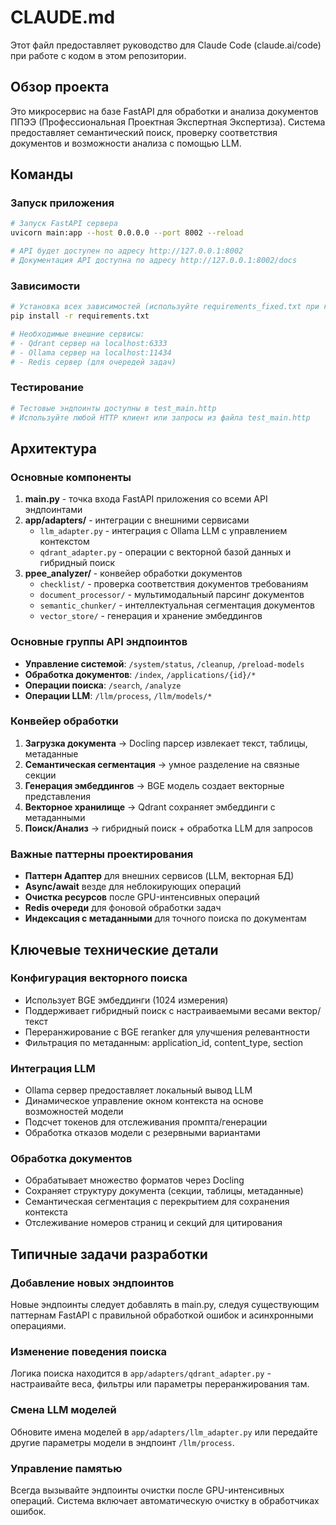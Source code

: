 # CLAUDE.md

Этот файл предоставляет руководство для Claude Code (claude.ai/code) при работе с кодом в этом репозитории.

## Обзор проекта

Это микросервис на базе FastAPI для обработки и анализа документов ППЭЭ (Профессиональная Проектная Экспертная Экспертиза). Система предоставляет семантический поиск, проверку соответствия документов и возможности анализа с помощью LLM.

## Команды

### Запуск приложения
```bash
# Запуск FastAPI сервера
uvicorn main:app --host 0.0.0.0 --port 8002 --reload

# API будет доступен по адресу http://127.0.0.1:8002
# Документация API доступна по адресу http://127.0.0.1:8002/docs
```

### Зависимости
```bash
# Установка всех зависимостей (используйте requirements_fixed.txt при конфликтах версий packaging)
pip install -r requirements.txt

# Необходимые внешние сервисы:
# - Qdrant сервер на localhost:6333
# - Ollama сервер на localhost:11434  
# - Redis сервер (для очередей задач)
```

### Тестирование
```bash
# Тестовые эндпоинты доступны в test_main.http
# Используйте любой HTTP клиент или запросы из файла test_main.http
```

## Архитектура

### Основные компоненты

1. **main.py** - точка входа FastAPI приложения со всеми API эндпоинтами
2. **app/adapters/** - интеграции с внешними сервисами
   - `llm_adapter.py` - интеграция с Ollama LLM с управлением контекстом
   - `qdrant_adapter.py` - операции с векторной базой данных и гибридный поиск
3. **ppee_analyzer/** - конвейер обработки документов
   - `checklist/` - проверка соответствия документов требованиям
   - `document_processor/` - мультимодальный парсинг документов
   - `semantic_chunker/` - интеллектуальная сегментация документов  
   - `vector_store/` - генерация и хранение эмбеддингов

### Основные группы API эндпоинтов

- **Управление системой**: `/system/status`, `/cleanup`, `/preload-models`
- **Обработка документов**: `/index`, `/applications/{id}/*` 
- **Операции поиска**: `/search`, `/analyze`
- **Операции LLM**: `/llm/process`, `/llm/models/*`

### Конвейер обработки

1. **Загрузка документа** → Docling парсер извлекает текст, таблицы, метаданные
2. **Семантическая сегментация** → умное разделение на связные секции
3. **Генерация эмбеддингов** → BGE модель создает векторные представления
4. **Векторное хранилище** → Qdrant сохраняет эмбеддинги с метаданными
5. **Поиск/Анализ** → гибридный поиск + обработка LLM для запросов

### Важные паттерны проектирования

- **Паттерн Адаптер** для внешних сервисов (LLM, векторная БД)
- **Async/await** везде для неблокирующих операций
- **Очистка ресурсов** после GPU-интенсивных операций
- **Redis очереди** для фоновой обработки задач
- **Индексация с метаданными** для точного поиска по документам

## Ключевые технические детали

### Конфигурация векторного поиска
- Использует BGE эмбеддинги (1024 измерения)
- Поддерживает гибридный поиск с настраиваемыми весами вектор/текст
- Переранжирование с BGE reranker для улучшения релевантности
- Фильтрация по метаданным: application_id, content_type, section

### Интеграция LLM
- Ollama сервер предоставляет локальный вывод LLM
- Динамическое управление окном контекста на основе возможностей модели
- Подсчет токенов для отслеживания промпта/генерации
- Обработка отказов модели с резервными вариантами

### Обработка документов
- Обрабатывает множество форматов через Docling
- Сохраняет структуру документа (секции, таблицы, метаданные)
- Семантическая сегментация с перекрытием для сохранения контекста
- Отслеживание номеров страниц и секций для цитирования

## Типичные задачи разработки

### Добавление новых эндпоинтов
Новые эндпоинты следует добавлять в main.py, следуя существующим паттернам FastAPI с правильной обработкой ошибок и асинхронными операциями.

### Изменение поведения поиска
Логика поиска находится в `app/adapters/qdrant_adapter.py` - настраивайте веса, фильтры или параметры переранжирования там.

### Смена LLM моделей
Обновите имена моделей в `app/adapters/llm_adapter.py` или передайте другие параметры модели в эндпоинт `/llm/process`.

### Управление памятью
Всегда вызывайте эндпоинты очистки после GPU-интенсивных операций. Система включает автоматическую очистку в обработчиках ошибок.